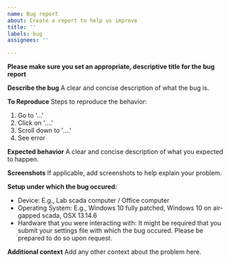 ```yaml
---
name: Bug report
about: Create a report to help us improve
title: ''
labels: bug
assignees: ''

---
```


**Please make sure you set an appropriate, descriptive title for the bug report**

**Describe the bug**
A clear and concise description of what the bug is.

**To Reproduce**
Steps to reproduce the behavior:
1. Go to '...'
2. Click on '....'
3. Scroll down to '....'
4. See error

**Expected behavior**
A clear and concise description of what you expected to happen.

**Screenshots**
If applicable, add screenshots to help explain your problem.

**Setup under which the bug occured:**
 - Device: E.g., Lab scada computer / Office computer
 - Operating System: E.g., Windows 10 fully patched, Windows 10 on air-gapped scada, OSX 13.14.6
 - Hardware that you were interacting with: It might be required that you submit your settings file with which the bug occured. Please be prepared to do so upon request.

**Additional context**
Add any other context about the problem here.
